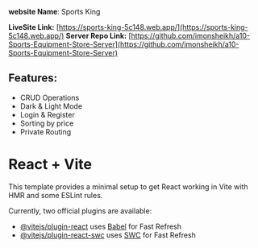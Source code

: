**website Name**: Sports King

**LiveSite Link:** [https://sports-king-5c148.web.app/](https://sports-king-5c148.web.app/) 
**Server Repo Link:** [https://github.com/imonsheikh/a10-Sports-Equipment-Store-Server](https://github.com/imonsheikh/a10-Sports-Equipment-Store-Server)

## Features: 

- CRUD Operations
- Dark & Light Mode
- Login & Register
- Sorting by price
- Private Routing 


# React + Vite

This template provides a minimal setup to get React working in Vite with HMR and some ESLint rules.

Currently, two official plugins are available:

- [@vitejs/plugin-react](https://github.com/vitejs/vite-plugin-react/blob/main/packages/plugin-react/README.md) uses [Babel](https://babeljs.io/) for Fast Refresh
- [@vitejs/plugin-react-swc](https://github.com/vitejs/vite-plugin-react-swc) uses [SWC](https://swc.rs/) for Fast Refresh
